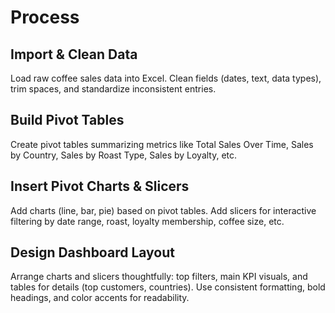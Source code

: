# Process
## Import & Clean Data
Load raw coffee sales data into Excel.
Clean fields (dates, text, data types), trim spaces, and standardize inconsistent entries.

## Build Pivot Tables
Create pivot tables summarizing metrics like Total Sales Over Time, Sales by Country, Sales by Roast Type, Sales by Loyalty, etc.

## Insert Pivot Charts & Slicers
Add charts (line, bar, pie) based on pivot tables.
Add slicers for interactive filtering by date range, roast, loyalty membership, coffee size, etc.

## Design Dashboard Layout
Arrange charts and slicers thoughtfully: top filters, main KPI visuals, and tables for details (top customers, countries).
Use consistent formatting, bold headings, and color accents for readability.
